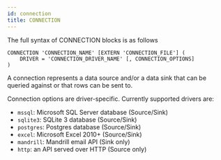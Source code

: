 ```yaml
---
id: connection
title: CONNECTION
---
```


The full syntax of CONNECTION blocks is as follows
```
CONNECTION 'CONNECTION_NAME' [EXTERN 'CONNECTION_FILE'] (
	DRIVER = 'CONNECTION_DRIVER_NAME' [, CONNECTION_OPTIONS]
)
```

A connection represents a data source and/or a data sink that can be queried against or that rows can be sent to.

Connection options are driver-specific. Currently supported drivers are:

* `mssql`: Microsoft SQL Server database (Source/Sink)
* `sqlite3`: SQLite 3 database (Source/Sink)
* `postgres`: Postgres database (Source/Sink)
* `excel`: Microsoft Excel 2010+ (Source/Sink)
* `mandrill`: Mandrill email API (Sink only)
* `http`: an API served over HTTP (Source only)
